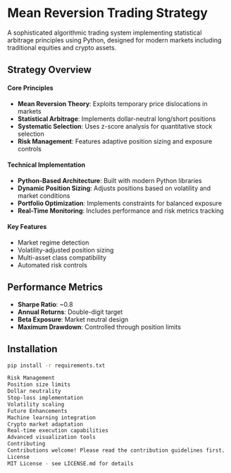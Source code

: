 # Mean Reversion Trading Strategy

A sophisticated algorithmic trading system implementing statistical arbitrage principles using Python, designed for modern markets including traditional equities and crypto assets.

## Strategy Overview

#### Core Principles
- **Mean Reversion Theory**: Exploits temporary price dislocations in markets
- **Statistical Arbitrage**: Implements dollar-neutral long/short positions
- **Systematic Selection**: Uses z-score analysis for quantitative stock selection
- **Risk Management**: Features adaptive position sizing and exposure controls

#### Technical Implementation
- **Python-Based Architecture**: Built with modern Python libraries
- **Dynamic Position Sizing**: Adjusts positions based on volatility and market conditions
- **Portfolio Optimization**: Implements constraints for balanced exposure
- **Real-Time Monitoring**: Includes performance and risk metrics tracking

#### Key Features
- Market regime detection
- Volatility-adjusted position sizing
- Multi-asset class compatibility
- Automated risk controls

## Performance Metrics
- **Sharpe Ratio**: ~0.8
- **Annual Returns**: Double-digit target
- **Beta Exposure**: Market neutral design
- **Maximum Drawdown**: Controlled through position limits

## Installation
```bash
pip install -r requirements.txt

Risk Management
Position size limits
Dollar neutrality
Stop-loss implementation
Volatility scaling
Future Enhancements
Machine learning integration
Crypto market adaptation
Real-time execution capabilities
Advanced visualization tools
Contributing
Contributions welcome! Please read the contribution guidelines first.
License
MIT License - see LICENSE.md for details
